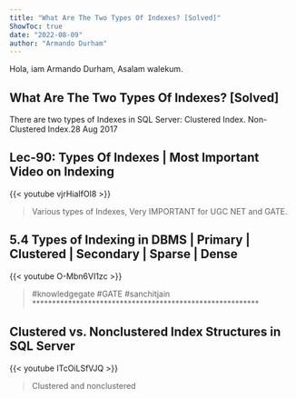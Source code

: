 ```yaml
---
title: "What Are The Two Types Of Indexes? [Solved]"
ShowToc: true 
date: "2022-08-09"
author: "Armando Durham" 
---
```


Hola, iam Armando Durham, Asalam walekum.
## What Are The Two Types Of Indexes? [Solved]
 There are two types of Indexes in SQL Server: Clustered Index. Non-Clustered Index.28 Aug 2017

## Lec-90: Types Of Indexes | Most Important Video on Indexing
{{< youtube vjrHiaIfOl8 >}}
>Various types of Indexes, Very IMPORTANT for UGC NET and GATE. 

## 5.4 Types of Indexing in DBMS | Primary | Clustered | Secondary | Sparse | Dense
{{< youtube O-Mbn6VI1zc >}}
>#knowledgegate #GATE #sanchitjain *********************************************************

## Clustered vs. Nonclustered Index Structures in SQL Server
{{< youtube ITcOiLSfVJQ >}}
>Clustered and nonclustered 

